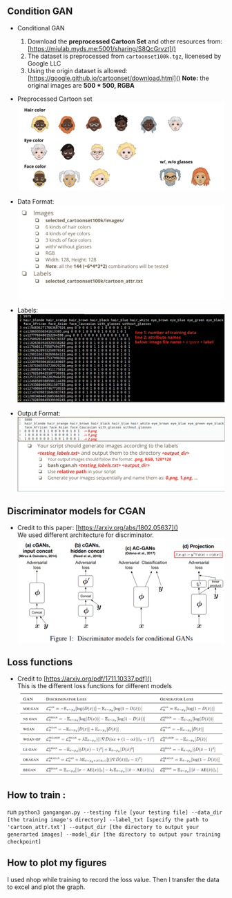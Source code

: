 ## Condition GAN

- Conditional GAN
	1. Download the **preprocessed Cartoon Set** and other resources from:
	[https://miulab.myds.me:5001/sharing/S8QcGrvzt]()
	2. The dataset is preprocessed from `cartoonset100k.tgz`, licenesed by Google LLC
	3. Using the origin dataset is allowed:[https://google.github.io/cartoonset/download.html]()
	**Note:** the original images are **500 * 500, RGBA**

- Preprocessed Cartoon set
![](./image/task2.png)

- Data Format:
![](./image/task3.png)	

- Labels:
![](./image/task4.png)

- Output Format:
![](./image/task5.png)

## Discriminator models for CGAN
- Credit to this paper:
[https://arxiv.org/abs/1802.05637]()<br>
	We used different architecture for discriminator.<br>
	![](./image/task6.png)

## Loss functions
- Credit to [https://arxiv.org/pdf/1711.10337.pdf]()<br>
	This is the different loss functions for different models<br>
	![](./image/task7.png)
	
## How to train :
run `python3 gangangan.py --testing file [your testing file] --data_dir [the training image's directory] --label_txt [specify the path to 'cartoon_attr.txt'] --output_dir [the directory to output your generarted images] --model_dir [the directory to output your training checkpoint]`



## How to plot my figures
I used nhop while training to record the loss value. Then I transfer the data to excel and plot the graph.